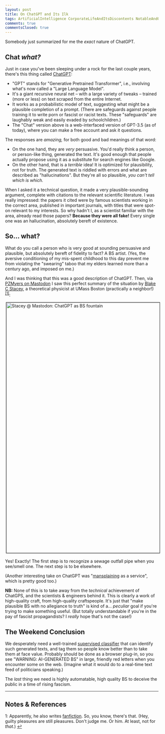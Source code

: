 ```yaml
---
layout: post
title: On ChatGPT and Its Ilk
tags: ArtificialIntelligence CorporateLifeAndItsDiscontents NotableAndQuotable Sadness
comments: true
commentsClosed: true
---
```


Somebody just summarized for me the _exact_ nature of ChatGPT.  


## Chat _what?_  

Just in case you've been sleeping under a rock for the last couple years, there's this
thing called [ChatGPT](https://www.chatgptonline.net/):  
- "GPT" stands for "Generative Pretrained Transformer", i.e., involving what's now called
  a "Large Language Model".  
- It's a giant recursive neural net &ndash; with a large variety of tweaks &ndash; trained
  (more or less) on text scraped from the entire Internet.  
- It works as a probabilistic model of text, suggesting what might be a plausible
  completion of a prompt.  (There are safeguards against people training it to write porn
  or fascist or racist texts.  These "safeguards" are laughably weak and easily evaded by
  schoolchildren.)  
- The "Chat" version above is a web-interfaced version of GPT-3.5 (as of today), where you
  can make a free account and ask it questions.  
  
The responses are _amazing,_ for both good and bad meanings of that word:  
- On the one hand, they are _very_ persuasive.  You'd really think a person, or person-like
  thing, generated the text.  It's good enough that people actually propose using it as a
  substitute for search engines like Google.  
- On the other hand, that is a _terrible_ idea!  It is optimized for plausibility, not for
  truth.  The generated text is riddled with errors and what are described as
  "hallucinations".  But they're all so plausible, _you can't tell which is which._  

When I asked it a technical question, it made a very plausible-sounding argument, complete
with citations to the relevant scientific literature.  I was really impressed: the papers
it cited were by famous scientists working in the correct area, published in important journals,
with titles that were spot-on relevant to my interests.  So why hadn't I, as a scientist
familiar with the area, already read those papers?  __Because they were all fake!__ Every
single one was an hallucination, absolutely bereft of existence.  


## So&hellip; what?  

What do you call a person who is very good at sounding persuasive and plausible, but
absolutely bereft of fidelity to fact?  A BS artist.  (Yes, the aversive conditioning of
my mis-spent childhood to this day prevent me from violating the "swearing" taboo that my
elders learned more than a century ago, and imposed on me.)  

And I was thinking that this was a good description of ChatGPT.  Then, via
[PZMyers on Mastodon](https://octodon.social/@pzmyers) I saw this perfect summary of the
situation by [Blake C Stacey](https://icosahedron.website/@bstacey), a theoretical
physicist at UMass Boston (practically a neighbor!) <sup id="fn1a">[[1]](#fn1)</sup>:  

<a href="https://icosahedron.website/@bstacey/109798526271267537"><img src="{{ site.baseurl }}/images/2023-02-15-on-chatgpt-stacey-1.jpg" width="550" height="820" alt="Stacey @ Mastodon: ChatGPT as BS fountain" title="Stacey @ Mastodon: ChatGPT as BS fountain" style="margin: 3px 3px 3px 3px; border: 1px solid #000000;"></a>

Yes!  Exactly!  The first step is to recognize a sewage outfall pipe when you see/smell one.
The next step is to be elsewhere.

(Another interesting take on ChatGPT was
"[mansplaining](https://en.wikipedia.org/wiki/Mansplaining) as a service", which is pretty
good too.)  

__NB:__ None of this is to take away from the _technical_ achievement of ChatGPS, and the
scientists &amp; engineers behind it.  This is clearly a work of high-quality craft, from
high-quality craftspeople.  It's just that "make plausible BS with no allegiance to truth" is
kind of a&hellip; _peculiar_ goal if you're trying to make something useful.  (But totally
understandable if you're in the pay of fascist propagandists?  I _really_ hope that's not
the case!)  


## The Weekend Conclusion  

We desperately need a well-trained
[supervised classifier](https://en.wikipedia.org/wiki/Supervised_learning)
that can identify such generated texts, and tag them so people know better than to take
them at face value.  Probably should be done as a browser plug-in, so you see
"WARNING: AI-GENERATED BS" in large, friendly red letters when you encounter some on the
web.  (Imagine what it would do to a real-time text feed of politicians speaking.)  

The _last_ thing we need is highly automatable, high quality BS to deceive the public in a
time of rising fascism.  

---

## Notes &amp; References  

<!--
<sup id="fn1a">[[1]](#fn1)</sup>

<a id="fn1">1</a>: ***, ["***"](***), *** [↩](#fn1a)  

<a href="{{ site.baseurl }}/images/***">
  <img src="{{ site.baseurl }}/images/***" width="400" height="***" alt="***" title="***" style="float: right; margin: 3px 3px 3px 3px; border: 1px solid #000000;">
</a>

<a href="***">
  <img src="{{ site.baseurl }}/images/***" width="550" height="***" alt="***" title="***" style="margin: 3px 3px 3px 3px; border: 1px solid #000000;">
</a>

<iframe width="400" height="224" src="***" allow="accelerometer; encrypted-media; gyroscope; picture-in-picture" allowfullscreen style="float: right; margin: 3px 3px 3px 3px; border: 1px solid #000000;"></iframe>
-->

<a id="fn1">1</a>: Apparently, he also writes [fanfiction](https://archiveofourown.org/users/BlakeStacey/).  So, you know, there's that. (Hey, guilty pleasures are still pleasures.  Don't judge me.  Or him.  At least, not for _that._) [↩](#fn1a)  
